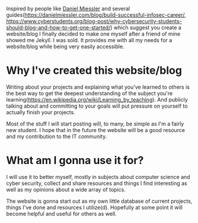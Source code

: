 Inspired by people like [Daniel Miessler](https://danielmiessler.com/) and several guides(<https://danielmiessler.com/blog/build-successful-infosec-career/>, <https://www.cyberstudents.org/blog-post/why-cybersecurity-students-should-blog-and-how-to-get-one-started/>) which suggest you create a website/blog I finally decided to make one myself after a friend of mine showed me Jekyll. I was sold. It provides me with all my needs for a website/blog while being very easily accessible.


Why I've created this website/blog
======
Writing about your projects and explaining what you've learned to others is the best way to get the deepest understanding of the subject you're learning(<https://en.wikipedia.org/wiki/Learning_by_teaching>). And publicly talking about and committing to your goals will put pressure on yourself to actually finish your projects.

Most of the stuff I will start posting will, to many, be simple as I'm a fairly new student. I hope that in the future the website will be a good resource and my contribution to the IT community.


What am I gonna use it for?
======
I will use it to better myself, mostly in subjects about computer science and cyber security, collect and share resources and things I find interesting as well as my opinions about a wide array of topics. 

The website is gonna start out as my own little database of current projects, things I've done and resources I utilize(d).
Hopefully at some point it will become helpful and useful for others as well.
